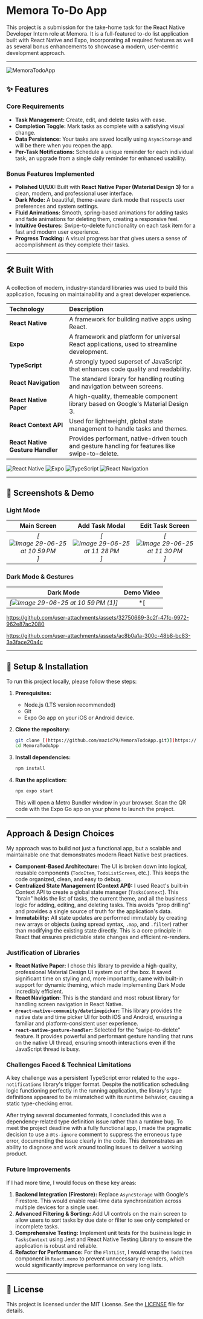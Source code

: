 # Memora To-Do App

This project is a submission for the take-home task for the React Native Developer Intern role at Memora. It is a full-featured to-do list application built with React Native and Expo, incorporating all required features as well as several bonus enhancements to showcase a modern, user-centric development approach.

---

![MemoraTodoApp](https://img.shields.io/badge/just%20the%20message-8A2BE2)

## ✨ Features

### Core Requirements
- **Task Management:** Create, edit, and delete tasks with ease.
- **Completion Toggle:** Mark tasks as complete with a satisfying visual change.
- **Data Persistence:** Your tasks are saved locally using `AsyncStorage` and will be there when you reopen the app.
- **Per-Task Notifications:** Schedule a unique reminder for each individual task, an upgrade from a single daily reminder for enhanced usability.

### Bonus Features Implemented
- **Polished UI/UX:** Built with **React Native Paper (Material Design 3)** for a clean, modern, and professional user interface.
- **Dark Mode:** A beautiful, theme-aware dark mode that respects user preferences and system settings.
- **Fluid Animations:** Smooth, spring-based animations for adding tasks and fade animations for deleting them, creating a responsive feel.
- **Intuitive Gestures:** Swipe-to-delete functionality on each task item for a fast and modern user experience.
- **Progress Tracking:** A visual progress bar that gives users a sense of accomplishment as they complete their tasks.

---

## 🛠️ Built With

A collection of modern, industry-standard libraries was used to build this application, focusing on maintainability and a great developer experience.

| Technology | Description |
| :--- | :--- |
| **React Native** | A framework for building native apps using React. |
| **Expo** | A framework and platform for universal React applications, used to streamline development. |
| **TypeScript** | A strongly typed superset of JavaScript that enhances code quality and readability. |
| **React Navigation** | The standard library for handling routing and navigation between screens. |
| **React Native Paper** | A high-quality, themeable component library based on Google's Material Design 3. |
| **React Context API** | Used for lightweight, global state management to handle tasks and themes. |
| **React Native Gesture Handler** | Provides performant, native-driven touch and gesture handling for features like swipe-to-delete. |

![React Native](https://img.shields.io/badge/React%20Native-20232A?style=for-the-badge&logo=react&logoColor=61DAFB)
![Expo](https://img.shields.io/badge/Expo-000020?style=for-the-badge&logo=expo&logoColor=white)
![TypeScript](https://img.shields.io/badge/TypeScript-007ACC?style=for-the-badge&logo=typescript&logoColor=white)
![React Navigation](https://img.shields.io/badge/React%20Navigation-A123D5?style=for-the-badge)

---

## 📸 Screenshots & Demo

### Light Mode
| Main Screen | Add Task Modal | Edit Task Screen |
| :---: | :---: | :---: |
| *[![Image 29-06-25 at 10 59 PM](https://github.com/user-attachments/assets/171d14ac-6754-4b21-baf8-672066b30346)]* | *[![Image 29-06-25 at 11 28 PM](https://github.com/user-attachments/assets/ae3f3a62-3397-4f09-8e0b-da665dd881a2)]* | *[![Image 29-06-25 at 11 30 PM](https://github.com/user-attachments/assets/25ced21a-8a60-4b2d-a163-ac3c10a66060)]* |

### Dark Mode & Gestures
| Dark Mode | Demo Video |
| :---: | :---: |
| *[![Image 29-06-25 at 10 59 PM (1)](https://github.com/user-attachments/assets/fbd5329d-bc94-473d-8ced-b3b927fe5a55)]* | *[

https://github.com/user-attachments/assets/32750669-3c2f-47fc-9972-962e87ac2080

https://github.com/user-attachments/assets/ac8b0a1a-300c-48b8-bc83-3a3face20a4c


---

## 🚀 Setup & Installation

To run this project locally, please follow these steps:

1.  **Prerequisites:**
    * Node.js (LTS version recommended)
    * Git
    * Expo Go app on your iOS or Android device.

2.  **Clone the repository:**
    ```bash
    git clone [(https://github.com/mazid79/MemoraTodoApp.git)](https://github.com/YOUR_USERNAME/MemoraTodoApp.git)
    cd MemoraTodoApp
    ```

3.  **Install dependencies:**
    ```bash
    npm install
    ```

4.  **Run the application:**
    ```bash
    npx expo start
    ```
    This will open a Metro Bundler window in your browser. Scan the QR code with the Expo Go app on your phone to launch the project.

---

## Approach & Design Choices

My approach was to build not just a functional app, but a scalable and maintainable one that demonstrates modern React Native best practices.

* **Component-Based Architecture:** The UI is broken down into logical, reusable components (`TodoItem`, `TodoListScreen`, etc.). This keeps the code organized, clean, and easy to debug.
* **Centralized State Management (Context API):** I used React's built-in Context API to create a global state manager (`TasksContext`). This "brain" holds the list of tasks, the current theme, and all the business logic for adding, editing, and deleting tasks. This avoids "prop drilling" and provides a single source of truth for the application's data.
* **Immutability:** All state updates are performed immutably by creating new arrays or objects (using spread syntax, `.map`, and `.filter`) rather than modifying the existing state directly. This is a core principle in React that ensures predictable state changes and efficient re-renders.

### Justification of Libraries

* **React Native Paper:** I chose this library to provide a high-quality, professional Material Design UI system out of the box. It saved significant time on styling and, more importantly, came with built-in support for dynamic theming, which made implementing Dark Mode incredibly efficient.
* **React Navigation:** This is the standard and most robust library for handling screen navigation in React Native.
* **`@react-native-community/datetimepicker`:** This library provides the native date and time picker UI for both iOS and Android, ensuring a familiar and platform-consistent user experience.
* **`react-native-gesture-handler`:** Selected for the "swipe-to-delete" feature. It provides powerful and performant gesture handling that runs on the native UI thread, ensuring smooth interactions even if the JavaScript thread is busy.

### Challenges Faced & Technical Limitations

A key challenge was a persistent TypeScript error related to the `expo-notifications` library's trigger format. Despite the notification scheduling logic functioning perfectly in the running application, the library's type definitions appeared to be mismatched with its runtime behavior, causing a static type-checking error.

After trying several documented formats, I concluded this was a dependency-related type definition issue rather than a runtime bug. To meet the project deadline with a fully functional app, I made the pragmatic decision to use a `@ts-ignore` comment to suppress the erroneous type error, documenting the issue clearly in the code. This demonstrates an ability to diagnose and work around tooling issues to deliver a working product.

### Future Improvements

If I had more time, I would focus on these key areas:

1.  **Backend Integration (Firestore):** Replace `AsyncStorage` with Google's Firestore. This would enable real-time data synchronization across multiple devices for a single user.
2.  **Advanced Filtering & Sorting:** Add UI controls on the main screen to allow users to sort tasks by due date or filter to see only completed or incomplete tasks.
3.  **Comprehensive Testing:** Implement unit tests for the business logic in `TasksContext` using Jest and React Native Testing Library to ensure the application is robust and reliable.
4.  **Refactor for Performance:** For the `FlatList`, I would wrap the `TodoItem` component in `React.memo` to prevent unnecessary re-renders, which would significantly improve performance on very long lists.

---

## 📄 License

This project is licensed under the MIT License. See the [LICENSE](LICENSE) file for details.
